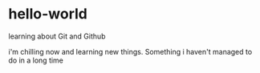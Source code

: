 # hello-world
learning about Git and Github

i'm chilling now and learning new things. Something i haven't managed to do in a long time
